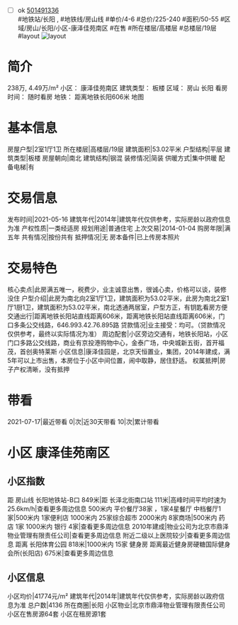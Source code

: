 - [ ] ok [501491336](https://bj.5i5j.com/ershoufang/501491336.html)  
 #地铁站/长阳 ,  #地铁线/房山线
#单价/4-6 #总价/225-240 #面积/50-55   #区域/房山/长阳/小区-康泽佳苑南区 #在售 #所在楼层/高楼层 #总楼层/19层 #layout 
![layout](http://image2a.5i5j.com/scm/HOUSE_CUSTOMER/e3803673585e4b7fa28705730e40ba48.jpg_P5.jpg) 
# 简介 
 238万,  4.49万/m² 
小区： 康泽佳苑南区
建筑类型： 板楼
区域： 房山 长阳
看房时间： 随时看房
地铁： 距离地铁长阳606米 地图
# 基本信息 
 房屋户型|2室1厅1卫
所在楼层|高楼层/19层
建筑面积|53.02平米
户型结构|平层
建筑类型|板楼
房屋朝向|南北
建筑结构|钢混
装修情况|简装
供暖方式|集中供暖
配备电梯|有
# 交易信息 
 发布时间|2021-05-16
建筑年代|2014年|建筑年代仅供参考，实际房龄以政府信息为准
产权性质|一类经适房
规划用途|普通住宅
上次交易|2014-01-04
购房年限|满五年
共有情况|按份共有
抵押情况|无
房本备件|已上传房本照片
# 交易特色 
 核心卖点|此房满五唯一，税费少，业主诚意出售，很诚心卖，价格可以谈，装修没住
户型介绍|此房为南北向2室1厅1卫，建筑面积为53.02平米，此房为南北2室1厅1厨1卫，建筑面积为53.02平米，南北透通两居室，户型方正，有钥匙看房方便
交通出行|距离地铁长阳站直线距离606米，距离地铁长阳站直线距离606米，门口多条公交线路，646.993.42.76.895路
贷款情况|业主接受：均可。（贷款情况仅供参考，最终以实际情况为准）
周边配套|小区旁边交通有，地铁长阳站，小区门口多路公交线路，商业有京投港购物中心，金泰广场，中央城新五街，首开福茂，首创奥特莱斯
小区信息|康泽佳园是，北京天恒置业，集团，2014年建成，满5年可以上市出售，本房位于小区中间位置，闹中取静，居住舒适。
权属抵押|房子产权清晰，没有抵押
# 带看 
 2021-07-17|最近带看	 0|次|近30天带看	 10|次|累计带看
# 小区 康泽佳苑南区
## 小区指数 
 距 房山线 长阳地铁站-B口 849米|距 长泽北街南口站 111米|高峰时间平均时速为25.6km/h|查看更多周边信息
500米内 平价餐厅38家 ，1家4星餐厅
中档餐厅1家|500米内 1家便利店
1000米内 25家综合超市
2000米内 8家商场|500米内 药店 1家
1000米内 银行 4家|查看更多周边信息
2010年建成|物业公司为北京市鼎泽物业管理有限责任公司|查看更多周边信息
附近二级以上医院较少|查看更多周边信息
距离 长阳体育公园 818米|1000米内 15家 健身房
距离最近健身房硬糖国际健身会所(长阳店) 675米|查看更多周边信息
## 小区信息 
 小区均价|41774元/m²
建筑年代|2014年|建筑年代仅供参考，实际房龄以政府信息为准
总户数|4136
所在商圈|长阳
小区物业|北京市鼎泽物业管理有限责任公司
小区在售房源64套
小区在租房源1套
